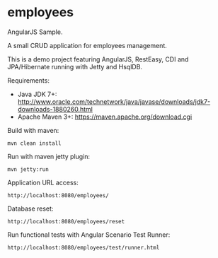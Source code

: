 employees
=========


AngularJS Sample.

A small CRUD application for employees management.

This is a demo project featuring AngularJS, RestEasy, CDI and JPA/Hibernate running with Jetty and HsqlDB.


Requirements:

* Java JDK 7+: http://www.oracle.com/technetwork/java/javase/downloads/jdk7-downloads-1880260.html
* Apache Maven 3+: https://maven.apache.org/download.cgi


Build with maven:

	mvn clean install

Run with maven jetty plugin:

	mvn jetty:run

Application URL access:

	http://localhost:8080/employees/

Database reset:

	http://localhost:8080/employees/reset

Run functional tests with Angular Scenario Test Runner:

	http://localhost:8080/employees/test/runner.html